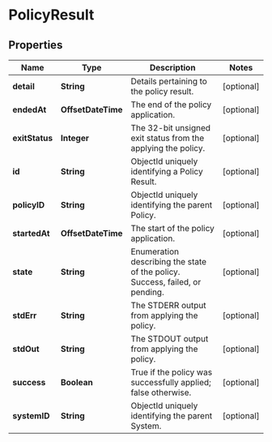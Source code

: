 

# PolicyResult


## Properties

| Name | Type | Description | Notes |
|------------ | ------------- | ------------- | -------------|
|**detail** | **String** | Details pertaining to the policy result. |  [optional] |
|**endedAt** | **OffsetDateTime** | The end of the policy application. |  [optional] |
|**exitStatus** | **Integer** | The 32-bit unsigned exit status from the applying the policy. |  [optional] |
|**id** | **String** | ObjectId uniquely identifying a Policy Result. |  [optional] |
|**policyID** | **String** | ObjectId uniquely identifying the parent Policy. |  [optional] |
|**startedAt** | **OffsetDateTime** | The start of the policy application. |  [optional] |
|**state** | **String** | Enumeration describing the state of the policy. Success, failed, or pending. |  [optional] |
|**stdErr** | **String** | The STDERR output from applying the policy. |  [optional] |
|**stdOut** | **String** | The STDOUT output from applying the policy. |  [optional] |
|**success** | **Boolean** | True if the policy was successfully applied; false otherwise. |  [optional] |
|**systemID** | **String** | ObjectId uniquely identifying the parent System. |  [optional] |



